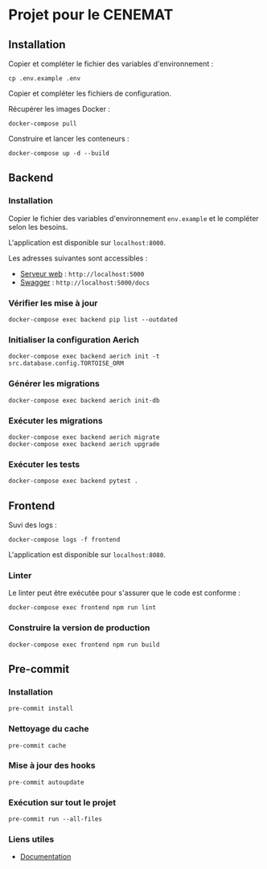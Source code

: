 # Projet pour le CENEMAT

## Installation

Copier et compléter le fichier des variables d'environnement :

```shell
cp .env.example .env
```

Copier et compléter les fichiers de configuration.

Récupérer les images Docker :

```shell
docker-compose pull
```

Construire et lancer les conteneurs :

```shell
docker-compose up -d --build
```

## Backend

### Installation

Copier le fichier des variables d'environnement `env.example` et le compléter selon les besoins.

L'application est disponible sur `localhost:8000`.

Les adresses suivantes sont accessibles :

* [Serveur web](http://localhost:5000) : `http://localhost:5000`
* [Swagger](http://localhost:5000/docs) : `http://localhost:5000/docs`

### Vérifier les mise à jour

```shell
docker-compose exec backend pip list --outdated
```

### Initialiser la configuration Aerich

```shell
docker-compose exec backend aerich init -t src.database.config.TORTOISE_ORM
```

### Générer les migrations

```shell
docker-compose exec backend aerich init-db
```

### Exécuter les migrations

```shell
docker-compose exec backend aerich migrate
docker-compose exec backend aerich upgrade
```

### Exécuter les tests

```shell
docker-compose exec backend pytest .
```

## Frontend

Suvi des logs :

```shell
docker-compose logs -f frontend
```

L'application est disponible sur `localhost:8080`.

### Linter

Le linter peut être exécutée pour s'assurer que le code est conforme :

```shell
docker-compose exec frontend npm run lint
```

### Construire la version de production

```shell
docker-compose exec frontend npm run build
```

## Pre-commit

### Installation

```shell
pre-commit install
```

### Nettoyage du cache

```shell
pre-commit cache
```

### Mise à jour des hooks

```shell
pre-commit autoupdate
```

### Exécution sur tout le projet

```shell
pre-commit run --all-files
```

### Liens utiles

* [Documentation](https://pre-commit.com)
